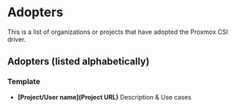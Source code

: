 # Adopters

This is a list of organizations or projects that have adopted the Proxmox CSI driver.

## Adopters (listed alphabetically)

### Template

* **[Project/User name](Project URL)**
  Description & Use cases
